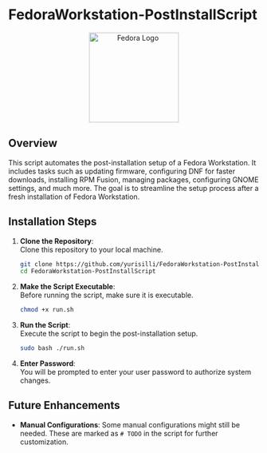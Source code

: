
# FedoraWorkstation-PostInstallScript

<p align="center">
    <img src="../FedoraWorkstation-PostInstallScript/static/logo.png" alt="Fedora Logo" width="180">
</p>

## Overview

This script automates the post-installation setup of a Fedora Workstation. It includes tasks such as updating firmware, configuring DNF for faster downloads, installing RPM Fusion, managing packages, configuring GNOME settings, and much more. The goal is to streamline the setup process after a fresh installation of Fedora Workstation.

## Installation Steps

1. **Clone the Repository**:  
   Clone this repository to your local machine.

    ```bash
    git clone https://github.com/yurisilli/FedoraWorkstation-PostInstallScript.git
    cd FedoraWorkstation-PostInstallScript
    ```

2. **Make the Script Executable**:  
   Before running the script, make sure it is executable.

    ```bash
    chmod +x run.sh
    ```

3. **Run the Script**:  
   Execute the script to begin the post-installation setup.

    ```bash
    sudo bash ./run.sh
    ```

4. **Enter Password**:  
   You will be prompted to enter your user password to authorize system changes.

## Future Enhancements
- **Manual Configurations**: Some manual configurations might still be needed. These are marked as `# TODO` in the script for further customization.